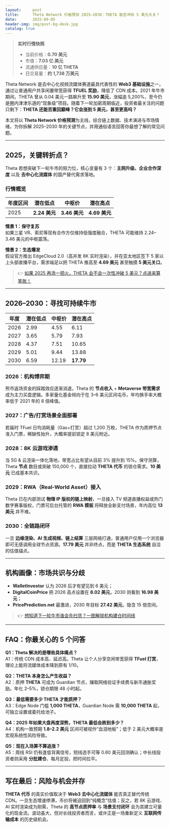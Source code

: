 ```yaml
---
layout:     post
title:      Theta Network 价格预测 2025–2030：THETA 能否冲向 5 美元大关？
date:       2025-09-05
header-img: img/post-bg-desk.jpg
catalog: true
---
```


> **实时行情快照**  
> - 当前价格：**0.70 美元**  
> - 市值：**7.03 亿 美元**  
> - 流通供应量：**10 亿 THETA**  
> - 日交易量：**约 1,738 万美元**

Theta Network 是去中心化视频流媒体赛道最具代表性的 **Web3 基础设施**之一，通过让普通用户共享闲置带宽获得 **TFUEL 奖励**，降低了 CDN 成本。2021 年牛市期间，THETA 曾从 0.04 美元一路飙升至 **15.90 美元**，涨幅逾 5,200%，至今仍是圈内津津乐道的“现象级”项目。随着下一轮加密周期临近，投资者最关注的问题只剩下：**THETA 还能否重回巅峰？它会涨到 5 美元，甚至更高吗？**

本文将以 **Theta Network 价格预测**为主线，综合链上数据、技术演进与市场情绪，为你拆解 2025–2030 年的关键节点，并用通俗语言回答你最想了解的常见问题。

---

## 2025，关键转折点？

Theta 若想突破下一轮牛市的阻力位，核心变量有 3 个：**主网升级、企业合作深度** 以及 **去中心化流媒体** 的国产替代需求落地。

### 行情概览

| **年度区间** | **潜在低点** | **中枢价** | **潜在高点** |
| --- | --- | --- | --- |
| 2025 | **2.24 美元** | **3.46 美元** | **4.69 美元** |

**情景 1：保守复苏**  
如果三星 VR、索尼等现有合作方仅维持低强度融合，THETA 可能维持 2.24–3.46 美元的中枢震荡。

**情景 2：生态爆发**  
假设官方推出 EdgeCloud 2.0（高并发 8K 实时渲染），并在亚太地区签下 5 家以上头部直播平台，需求端足以把 THETA 推高至 **4.69 美元** 甚至触摸 **5 美元关口**。

> 👉 [如果 2025 再添一把火，THETA 会不会一次性冲破 5 美元？点进来算笔账！](https://okxdog.com/)

---

## 2026–2030：寻找可持续牛市

| **年度** | **潜在低点** | **中枢价** | **潜在高点** |
| --- | --- | --- | --- |
| 2026 | 2.99 | 4.55 | 6.11 |
| 2027 | 3.65 | 5.79 | 7.93 |
| 2028 | 4.37 | 7.51 | 10.65 |
| 2029 | 5.01 | 9.44 | 13.88 |
| 2030 | 6.59 | 12.19 | **17.79** |

### 2026：机构博弈期  
熊市返场资金的踩踏效应逐渐消退，Theta 的 **节点收入** + **Metaverse 带宽需求** 成为主力买盘逻辑。多家量化基金倾向于在 3–6 美元区间屯币，年均换手率大概率低于 2021 年的 8 倍峰值。

### 2027：广告/打赏场景全面部署  
若届时 TFuel 日均消耗量（Gas+打赏）超过 1,200 万枚，THETA 作为质押节点准入门票，稀缺性抬升，大概率提前锁定 8 美元附近。

### 2028：8K 云游戏渗透  
当 5G & 云渲染一体化落地，带宽占比有望从目前 3% 提升到 15%。保守测算，Theta **节点** 数目或突破 150,000 个，直接拉动 **THETA 代币** 的锁仓需求。**10 美元** 已成基本共识。

### 2029：RWA（Real-World Asset）接入  
Theta 已在内部测试 **物理 IP 版权的链上映射**，一旦接入 TV 频道直播权益或热门数字赛事版权，门票可后台托管的 **RWA 模板** 将释放全新支付场景，年内高位 **13 美元** 并不难。

### 2030：全链路闭环  
一旦 **边缘渲染、AI 生成视频、链上结算** 三层网络打通，普通用户仅用一个浏览器即可无感调用全球节点资源。**17.79 美元** 并非终点，而是 **THETA 生态系统** 自洽的估值锚点。

---

## 机构画像：市场共识与分歧

- **WalletInvestor** 认为 2026 后才有望见到 6 美元；
- **DigitalCoinPrice** 把 2026 高点设置在 **8.02 美元**，2030 则看到 **16.98 美元**；
- **PricePrediction.net** 最激进，2030 年目标 **27.42 美元**，隐含 15 倍空间。

> 👉 [想知道下一轮牛市谁会先扫货？一图解锁机构建仓时间线](https://okxdog.com/)

---

## FAQ：你最关心的 5 个问答

**Q1：Theta 解决的是哪些具体痛点？**  
A1：传统 CDN 成本高、延迟高。Theta 让个人分享空闲带宽获得 **TFuel 打赏**，理论上能将流媒体成本降到原有 1/10。

**Q2：THETA 本身怎么产生收益？**  
A2：质押 **THETA** 可成为 Guardian 节点，赚取网络验证手续费与新币通胀奖励。年化 2–5%，锁仓期限 48 小时起。

**Q3：最低需要多少 THETA 才能质押？**  
A3：Edge Node 门槛 **1,000 THETA**，Guardian Node 需 **10,000 THETA** 起，可独立设置或委托给池子。

**Q4：2025 年如果大盘再度深熊，THETA 最低会跌到多少？**  
A4：机构一致预期 **1.8–2.2 美元** 区间可被视作“血泪地板”；低于 2 美元大概率是宏观系统性风险导致。

**Q5：现在入场算不算追涨？**  
A5：周线 RSI 仍有逢低背离信号，短线选手可等 0.60 美元回测确认；中长线投资者则采用 **分批建仓**、每月定投，把时间拉平。

---

## 写在最后：风险与机会并存

**THETA 代币** 的真实价值取决于 **Web3 去中心化流媒体** 能否真正替代传统 CDN。一旦生态增速停滞，币价将被迫回到“纯概念”估值；反之，若 8K 云游戏、AI 实时渲染成为刚需，Theta 的 **高节点质押率** 与 **场景支付闭环** 会为其建立可量化的现金流。波动虽大，但对长线投资者而言，或许正是一场重新定义 **互联网传输成本** 的历史级机会。